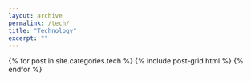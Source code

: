 ```yaml
---
layout: archive
permalink: /tech/
title: "Technology"
excerpt: ""
---
```


<div class="tiles">
{% for post in site.categories.tech %}
	{% include post-grid.html %}
{% endfor %}
</div><!-- /.tiles -->

